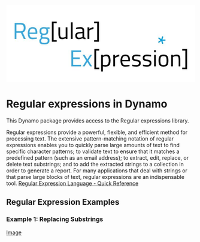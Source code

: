 ![Image](https://github.com/Brutich/RegEx/blob/master/doc/regexlogo-1.jpg?branch=master)


# Regular expressions in Dynamo #

This Dynamo package provides access to the Regular expressions library.

Regular expressions provide a powerful, flexible, and efficient method for processing text. The extensive pattern-matching notation of regular expressions enables you to quickly parse large amounts of text to find specific character patterns; to validate text to ensure that it matches a predefined pattern (such as an email address); to extract, edit, replace, or delete text substrings; and to add the extracted strings to a collection in order to generate a report. For many applications that deal with strings or that parse large blocks of text, regular expressions are an indispensable tool.
[Regular Expression Language - Quick Reference](https://docs.microsoft.com/en-us/dotnet/standard/base-types/regular-expression-language-quick-reference?view=netframework-4.8)

## Regular Expression Examples ##
### Example 1: Replacing Substrings ###
[Image](https://github.com/Brutich/RegEx/blob/master/doc\regex-examples\examples-001.png)